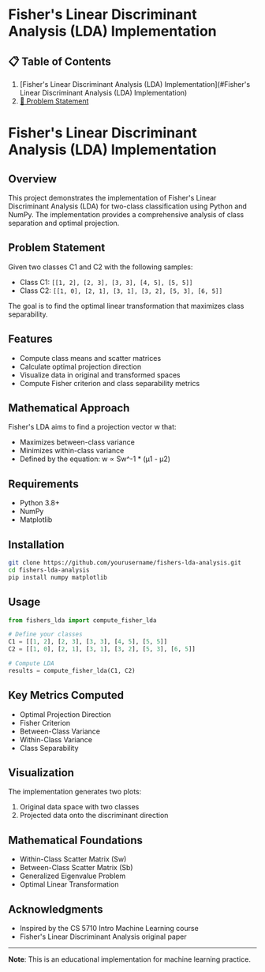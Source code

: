 # Fisher's Linear Discriminant Analysis (LDA) Implementation

## 📋 Table of Contents
1. [Fisher's Linear Discriminant Analysis (LDA) Implementation](#Fisher's Linear Discriminant Analysis (LDA) Implementation)
2. [🎯 Problem Statement](#problem-statement)

# Fisher's Linear Discriminant Analysis (LDA) Implementation

## Overview
This project demonstrates the implementation of Fisher's Linear Discriminant Analysis (LDA) for two-class classification using Python and NumPy. The implementation provides a comprehensive analysis of class separation and optimal projection.

## Problem Statement
Given two classes C1 and C2 with the following samples:
- Class C1: `[[1, 2], [2, 3], [3, 3], [4, 5], [5, 5]]`
- Class C2: `[[1, 0], [2, 1], [3, 1], [3, 2], [5, 3], [6, 5]]`

The goal is to find the optimal linear transformation that maximizes class separability.

## Features
- Compute class means and scatter matrices
- Calculate optimal projection direction
- Visualize data in original and transformed spaces
- Compute Fisher criterion and class separability metrics

## Mathematical Approach
Fisher's LDA aims to find a projection vector w that:
- Maximizes between-class variance
- Minimizes within-class variance
- Defined by the equation: w ∝ Sw^-1 * (μ1 - μ2)

## Requirements
- Python 3.8+
- NumPy
- Matplotlib

## Installation
```bash
git clone https://github.com/yourusername/fishers-lda-analysis.git
cd fishers-lda-analysis
pip install numpy matplotlib
```

## Usage
```python
from fishers_lda import compute_fisher_lda

# Define your classes
C1 = [[1, 2], [2, 3], [3, 3], [4, 5], [5, 5]]
C2 = [[1, 0], [2, 1], [3, 1], [3, 2], [5, 3], [6, 5]]

# Compute LDA
results = compute_fisher_lda(C1, C2)
```

## Key Metrics Computed
- Optimal Projection Direction
- Fisher Criterion
- Between-Class Variance
- Within-Class Variance
- Class Separability

## Visualization
The implementation generates two plots:
1. Original data space with two classes
2. Projected data onto the discriminant direction

## Mathematical Foundations
- Within-Class Scatter Matrix (Sw)
- Between-Class Scatter Matrix (Sb)
- Generalized Eigenvalue Problem
- Optimal Linear Transformation

## Acknowledgments
- Inspired by the CS 5710 Intro Machine Learning course
- Fisher's Linear Discriminant Analysis original paper

---

**Note**: This is an educational implementation for machine learning practice.
